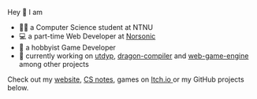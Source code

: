 Hey 👋 I am

- 👨‍🎓 a Computer Science student at NTNU
- 💻 a part-time Web Developer at [Norsonic](https://web2.norsonic.com/)
- 👾 a hobbyist Game Developer
- 📌 currently working on [utdyp](https://github.com/magnetenstad/utdyp), [dragon-compiler](https://github.com/magnetenstad/dragon-compiler) and [web-game-engine](https://github.com/magnetenstad/web-game-engine) among other projects

Check out my [website](https://magne.dev), [CS notes](https://magne.dev/docs/courses), games on [Itch.io ](https://magnetenstad.itch.io/) or my GitHub projects below.
